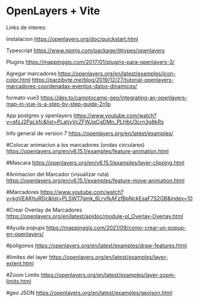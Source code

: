 # OpenLayers + Vite

Links de interes:

Instalacion
https://openlayers.org/doc/quickstart.html

Typescript
https://www.npmjs.com/package/@types/openlayers

Plugins
https://mappinggis.com/2017/01/plugins-para-openlayers-3/

Agregar marcadores
https://openlayers.org/en/latest/examples/icon-color.html
https://parzibyte.me/blog/2019/12/27/tutorial-openlayers-marcadores-coordenadas-eventos-datos-dinamicos/

formato vue3
https://dev.to/camptocamp-geo/integrating-an-openlayers-map-in-vue-js-a-step-by-step-guide-2n1p

App postgres y openlayers
https://www.youtube.com/watch?v=qfzJ2PaLkfc&list=PLatjyVcZFWJqCgDMn_PLHbU3crn3g8kRs

Info general de version 7
https://openlayers.org/en/latest/examples/


#Colocar animacion a los marcadores (ondas circulares)
https://openlayers.org/en/v6.15.1/examples/feature-animation.html


#Mascara
https://openlayers.org/en/v6.15.1/examples/layer-clipping.html

#Animacion del Marcador (visualizar ruta)
https://openlayers.org/en/v6.15.1/examples/feature-move-animation.html

#Marcadores
https://www.youtube.com/watch?v=kgVEAKhuRDc&list=PLSWT7gmk_6LrvfkAFzfBpNckEsaF7S2GB&index=10

#Crear Overlay de Marcadores
https://openlayers.org/en/latest/apidoc/module-ol_Overlay-Overlay.html

#Ayuda popups
https://mappinggis.com/2021/09/como-crear-un-popup-en-openlayers/

#poligonos
https://openlayers.org/en/latest/examples/draw-features.html

#limites del layer
https://openlayers.org/en/latest/examples/layer-extent.html

#Zoom Limits
https://openlayers.org/en/latest/examples/layer-zoom-limits.html

#geo JSON
https://openlayers.org/en/latest/examples/geojson.html
